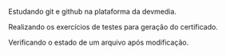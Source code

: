 Estudando git e github na plataforma da devmedia.

Realizando os exercícios de testes para geração do certificado.

Verificando o estado de um arquivo após modificação.
